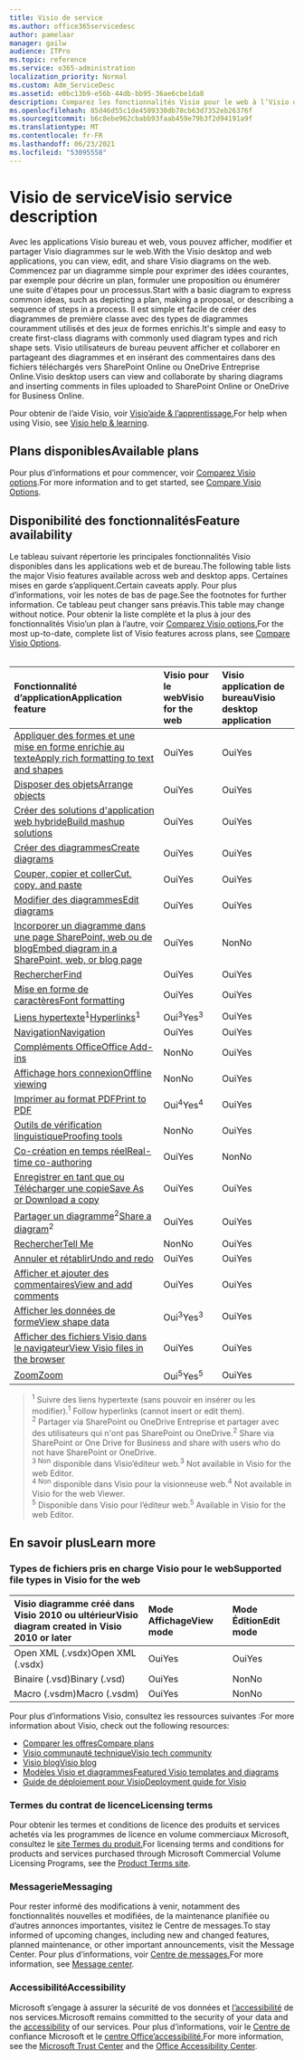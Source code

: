 ```yaml
---
title: Visio de service
ms.author: office365servicedesc
author: pamelaar
manager: gailw
audience: ITPro
ms.topic: reference
ms.service: o365-administration
localization_priority: Normal
ms.custom: Adm_ServiceDesc
ms.assetid: e0bc13b9-e56b-44db-bb95-36ae6cbe1da8
description: Comparez les fonctionnalités Visio pour le web à l’Visio de bureau.
ms.openlocfilehash: 85d46d55c1de4509330db78cb63d7352eb26376f
ms.sourcegitcommit: b6c8ebe962cbabb93faab459e79b3f2d94191a9f
ms.translationtype: MT
ms.contentlocale: fr-FR
ms.lasthandoff: 06/23/2021
ms.locfileid: "53095558"
---
```

# <a name="visio-service-description"></a><span data-ttu-id="fb58b-103">Visio de service</span><span class="sxs-lookup"><span data-stu-id="fb58b-103">Visio service description</span></span>

<span data-ttu-id="fb58b-104">Avec les applications Visio bureau et web, vous pouvez afficher, modifier et partager Visio diagrammes sur le web.</span><span class="sxs-lookup"><span data-stu-id="fb58b-104">With the Visio desktop and web applications, you can view, edit, and share Visio diagrams on the web.</span></span> <span data-ttu-id="fb58b-105">Commencez par un diagramme simple pour exprimer des idées courantes, par exemple pour décrire un plan, formuler une proposition ou énumérer une suite d'étapes pour un processus.</span><span class="sxs-lookup"><span data-stu-id="fb58b-105">Start with a basic diagram to express common ideas, such as depicting a plan, making a proposal, or describing a sequence of steps in a process.</span></span> <span data-ttu-id="fb58b-106">Il est simple et facile de créer des diagrammes de première classe avec des types de diagrammes couramment utilisés et des jeux de formes enrichis.</span><span class="sxs-lookup"><span data-stu-id="fb58b-106">It's simple and easy to create first-class diagrams with commonly used diagram types and rich shape sets.</span></span> <span data-ttu-id="fb58b-107">Visio utilisateurs de bureau peuvent afficher et collaborer en partageant des diagrammes et en insérant des commentaires dans des fichiers téléchargés vers SharePoint Online ou OneDrive Entreprise Online.</span><span class="sxs-lookup"><span data-stu-id="fb58b-107">Visio desktop users can view and collaborate by sharing diagrams and inserting comments in files uploaded to SharePoint Online or OneDrive for Business Online.</span></span>

<span data-ttu-id="fb58b-108">Pour obtenir de l’aide Visio, voir [Visio’aide & l’apprentissage.](https://support.office.com/visio)</span><span class="sxs-lookup"><span data-stu-id="fb58b-108">For help when using Visio, see [Visio help & learning](https://support.office.com/visio).</span></span>

## <a name="available-plans"></a><span data-ttu-id="fb58b-109">Plans disponibles</span><span class="sxs-lookup"><span data-stu-id="fb58b-109">Available plans</span></span>

<span data-ttu-id="fb58b-110">Pour plus d’informations et pour commencer, voir [Comparez Visio options](https://www.microsoft.com/microsoft-365/visio/microsoft-visio-plans-and-pricing-compare-visio-options).</span><span class="sxs-lookup"><span data-stu-id="fb58b-110">For more information and to get started, see [Compare Visio Options](https://www.microsoft.com/microsoft-365/visio/microsoft-visio-plans-and-pricing-compare-visio-options).</span></span>
  
## <a name="feature-availability"></a><span data-ttu-id="fb58b-111">Disponibilité des fonctionnalités</span><span class="sxs-lookup"><span data-stu-id="fb58b-111">Feature availability</span></span>

<span data-ttu-id="fb58b-112">Le tableau suivant répertorie les principales fonctionnalités Visio disponibles dans les applications web et de bureau.</span><span class="sxs-lookup"><span data-stu-id="fb58b-112">The following table lists the major Visio features available across web and desktop apps.</span></span> <span data-ttu-id="fb58b-113">Certaines mises en garde s’appliquent.</span><span class="sxs-lookup"><span data-stu-id="fb58b-113">Certain caveats apply.</span></span> <span data-ttu-id="fb58b-114">Pour plus d’informations, voir les notes de bas de page.</span><span class="sxs-lookup"><span data-stu-id="fb58b-114">See the footnotes for further information.</span></span> <span data-ttu-id="fb58b-115">Ce tableau peut changer sans préavis.</span><span class="sxs-lookup"><span data-stu-id="fb58b-115">This table may change without notice.</span></span> <span data-ttu-id="fb58b-116">Pour obtenir la liste complète et la plus à jour des fonctionnalités Visio’un plan à l’autre, voir [Comparez Visio options.](https://www.microsoft.com/microsoft-365/visio/microsoft-visio-plans-and-pricing-compare-visio-options)</span><span class="sxs-lookup"><span data-stu-id="fb58b-116">For the most up-to-date, complete list of Visio features across plans, see [Compare Visio Options](https://www.microsoft.com/microsoft-365/visio/microsoft-visio-plans-and-pricing-compare-visio-options).</span></span><br><br> 

| <span data-ttu-id="fb58b-117">Fonctionnalité d’application</span><span class="sxs-lookup"><span data-stu-id="fb58b-117">Application feature</span></span> | <span data-ttu-id="fb58b-118">Visio pour le web</span><span class="sxs-lookup"><span data-stu-id="fb58b-118">Visio for the web</span></span> | <span data-ttu-id="fb58b-119">Visio application de bureau</span><span class="sxs-lookup"><span data-stu-id="fb58b-119">Visio desktop application</span></span> |
|:-----|:-----|:-----|
|[<span data-ttu-id="fb58b-120">Appliquer des formes et une mise en forme enrichie au texte</span><span class="sxs-lookup"><span data-stu-id="fb58b-120">Apply rich formatting to text and shapes</span></span>](visio-features.md#apply-rich-formatting-to-text-and-shapes)|<span data-ttu-id="fb58b-121">Oui</span><span class="sxs-lookup"><span data-stu-id="fb58b-121">Yes</span></span> |<span data-ttu-id="fb58b-122">Oui</span><span class="sxs-lookup"><span data-stu-id="fb58b-122">Yes</span></span> |
|[<span data-ttu-id="fb58b-123">Disposer des objets</span><span class="sxs-lookup"><span data-stu-id="fb58b-123">Arrange objects</span></span>](visio-features.md#arrange-objects)|<span data-ttu-id="fb58b-124">Oui</span><span class="sxs-lookup"><span data-stu-id="fb58b-124">Yes</span></span> |<span data-ttu-id="fb58b-125">Oui</span><span class="sxs-lookup"><span data-stu-id="fb58b-125">Yes</span></span> |
|[<span data-ttu-id="fb58b-126">Créer des solutions d'application web hybride</span><span class="sxs-lookup"><span data-stu-id="fb58b-126">Build mashup solutions</span></span>](visio-features.md#build-mashup-solutions)|<span data-ttu-id="fb58b-127">Oui</span><span class="sxs-lookup"><span data-stu-id="fb58b-127">Yes</span></span> |<span data-ttu-id="fb58b-128">Oui</span><span class="sxs-lookup"><span data-stu-id="fb58b-128">Yes</span></span> |
|[<span data-ttu-id="fb58b-129">Créer des diagrammes</span><span class="sxs-lookup"><span data-stu-id="fb58b-129">Create diagrams</span></span>](visio-features.md#create-diagrams)|<span data-ttu-id="fb58b-130">Oui</span><span class="sxs-lookup"><span data-stu-id="fb58b-130">Yes</span></span> |<span data-ttu-id="fb58b-131">Oui</span><span class="sxs-lookup"><span data-stu-id="fb58b-131">Yes</span></span> |
|[<span data-ttu-id="fb58b-132">Couper, copier et coller</span><span class="sxs-lookup"><span data-stu-id="fb58b-132">Cut, copy, and paste</span></span>](visio-features.md#cut-copy-and-paste)|<span data-ttu-id="fb58b-133">Oui</span><span class="sxs-lookup"><span data-stu-id="fb58b-133">Yes</span></span> |<span data-ttu-id="fb58b-134">Oui</span><span class="sxs-lookup"><span data-stu-id="fb58b-134">Yes</span></span> |
|[<span data-ttu-id="fb58b-135">Modifier des diagrammes</span><span class="sxs-lookup"><span data-stu-id="fb58b-135">Edit diagrams</span></span>](visio-features.md#edit-diagrams)|<span data-ttu-id="fb58b-136">Oui</span><span class="sxs-lookup"><span data-stu-id="fb58b-136">Yes</span></span> |<span data-ttu-id="fb58b-137">Oui</span><span class="sxs-lookup"><span data-stu-id="fb58b-137">Yes</span></span> |
|[<span data-ttu-id="fb58b-138">Incorporer un diagramme dans une page SharePoint, web ou de blog</span><span class="sxs-lookup"><span data-stu-id="fb58b-138">Embed diagram in a SharePoint, web, or blog page</span></span>](visio-features.md#embed-diagram-in-a-sharepoint-web-or-blog-page)|<span data-ttu-id="fb58b-139">Oui</span><span class="sxs-lookup"><span data-stu-id="fb58b-139">Yes</span></span> |<span data-ttu-id="fb58b-140">Non</span><span class="sxs-lookup"><span data-stu-id="fb58b-140">No</span></span> |
|[<span data-ttu-id="fb58b-141">Rechercher</span><span class="sxs-lookup"><span data-stu-id="fb58b-141">Find</span></span>](visio-features.md#find)|<span data-ttu-id="fb58b-142">Oui</span><span class="sxs-lookup"><span data-stu-id="fb58b-142">Yes</span></span> |<span data-ttu-id="fb58b-143">Oui</span><span class="sxs-lookup"><span data-stu-id="fb58b-143">Yes</span></span> |
|[<span data-ttu-id="fb58b-144">Mise en forme de caractères</span><span class="sxs-lookup"><span data-stu-id="fb58b-144">Font formatting</span></span>](visio-features.md#font-formatting)|<span data-ttu-id="fb58b-145">Oui</span><span class="sxs-lookup"><span data-stu-id="fb58b-145">Yes</span></span> |<span data-ttu-id="fb58b-146">Oui</span><span class="sxs-lookup"><span data-stu-id="fb58b-146">Yes</span></span> |
|<span data-ttu-id="fb58b-147">[Liens hypertexte](visio-features.md#hyperlinks)<sup>1</sup></span><span class="sxs-lookup"><span data-stu-id="fb58b-147">[Hyperlinks](visio-features.md#hyperlinks)<sup>1</sup></span></span>|<span data-ttu-id="fb58b-148">Oui<sup>3</sup></span><span class="sxs-lookup"><span data-stu-id="fb58b-148">Yes<sup>3</sup></span></span>|<span data-ttu-id="fb58b-149">Oui</span><span class="sxs-lookup"><span data-stu-id="fb58b-149">Yes</span></span> |
|[<span data-ttu-id="fb58b-150">Navigation</span><span class="sxs-lookup"><span data-stu-id="fb58b-150">Navigation</span></span>](visio-features.md#navigation)|<span data-ttu-id="fb58b-151">Oui</span><span class="sxs-lookup"><span data-stu-id="fb58b-151">Yes</span></span> |<span data-ttu-id="fb58b-152">Oui</span><span class="sxs-lookup"><span data-stu-id="fb58b-152">Yes</span></span> |
|[<span data-ttu-id="fb58b-153">Compléments Office</span><span class="sxs-lookup"><span data-stu-id="fb58b-153">Office Add-ins</span></span>](visio-features.md#office-add-ins)|<span data-ttu-id="fb58b-154">Non</span><span class="sxs-lookup"><span data-stu-id="fb58b-154">No</span></span> |<span data-ttu-id="fb58b-155">Oui</span><span class="sxs-lookup"><span data-stu-id="fb58b-155">Yes</span></span> |
|[<span data-ttu-id="fb58b-156">Affichage hors connexion</span><span class="sxs-lookup"><span data-stu-id="fb58b-156">Offline viewing</span></span>](visio-features.md#offline-viewing)|<span data-ttu-id="fb58b-157">Non</span><span class="sxs-lookup"><span data-stu-id="fb58b-157">No</span></span> |<span data-ttu-id="fb58b-158">Oui</span><span class="sxs-lookup"><span data-stu-id="fb58b-158">Yes</span></span> |
|[<span data-ttu-id="fb58b-159">Imprimer au format PDF</span><span class="sxs-lookup"><span data-stu-id="fb58b-159">Print to PDF</span></span>](visio-features.md#print-to-pdf)|<span data-ttu-id="fb58b-160">Oui<sup>4</sup></span><span class="sxs-lookup"><span data-stu-id="fb58b-160">Yes<sup>4</sup></span></span>|<span data-ttu-id="fb58b-161">Oui</span><span class="sxs-lookup"><span data-stu-id="fb58b-161">Yes</span></span> |
|[<span data-ttu-id="fb58b-162">Outils de vérification linguistique</span><span class="sxs-lookup"><span data-stu-id="fb58b-162">Proofing tools</span></span>](visio-features.md#proofing-tools)|<span data-ttu-id="fb58b-163">Non</span><span class="sxs-lookup"><span data-stu-id="fb58b-163">No</span></span> |<span data-ttu-id="fb58b-164">Oui</span><span class="sxs-lookup"><span data-stu-id="fb58b-164">Yes</span></span> |
|[<span data-ttu-id="fb58b-165">Co-création en temps réel</span><span class="sxs-lookup"><span data-stu-id="fb58b-165">Real-time co-authoring</span></span>](visio-features.md#real-time-co-authoring)|<span data-ttu-id="fb58b-166">Oui</span><span class="sxs-lookup"><span data-stu-id="fb58b-166">Yes</span></span> |<span data-ttu-id="fb58b-167">Non</span><span class="sxs-lookup"><span data-stu-id="fb58b-167">No</span></span> |
|[<span data-ttu-id="fb58b-168">Enregistrer en tant que ou Télécharger une copie</span><span class="sxs-lookup"><span data-stu-id="fb58b-168">Save As or Download a copy</span></span>](visio-features.md#save-as-or-download-a-copy)|<span data-ttu-id="fb58b-169">Oui</span><span class="sxs-lookup"><span data-stu-id="fb58b-169">Yes</span></span> |<span data-ttu-id="fb58b-170">Oui</span><span class="sxs-lookup"><span data-stu-id="fb58b-170">Yes</span></span> |
|<span data-ttu-id="fb58b-171">[Partager un diagramme](visio-features.md#share-a-diagram)<sup>2</sup></span><span class="sxs-lookup"><span data-stu-id="fb58b-171">[Share a diagram](visio-features.md#share-a-diagram)<sup>2</sup></span></span>|<span data-ttu-id="fb58b-172">Oui</span><span class="sxs-lookup"><span data-stu-id="fb58b-172">Yes</span></span> |<span data-ttu-id="fb58b-173">Oui</span><span class="sxs-lookup"><span data-stu-id="fb58b-173">Yes</span></span> |
|[<span data-ttu-id="fb58b-174">Rechercher</span><span class="sxs-lookup"><span data-stu-id="fb58b-174">Tell Me</span></span>](visio-features.md#tell-me)|<span data-ttu-id="fb58b-175">Non</span><span class="sxs-lookup"><span data-stu-id="fb58b-175">No</span></span> |<span data-ttu-id="fb58b-176">Oui</span><span class="sxs-lookup"><span data-stu-id="fb58b-176">Yes</span></span> |
|[<span data-ttu-id="fb58b-177">Annuler et rétablir</span><span class="sxs-lookup"><span data-stu-id="fb58b-177">Undo and redo</span></span>](visio-features.md#undo-and-redo)|<span data-ttu-id="fb58b-178">Oui</span><span class="sxs-lookup"><span data-stu-id="fb58b-178">Yes</span></span> |<span data-ttu-id="fb58b-179">Oui</span><span class="sxs-lookup"><span data-stu-id="fb58b-179">Yes</span></span> |
|[<span data-ttu-id="fb58b-180">Afficher et ajouter des commentaires</span><span class="sxs-lookup"><span data-stu-id="fb58b-180">View and add comments</span></span>](visio-features.md#view-and-add-comments)|<span data-ttu-id="fb58b-181">Oui</span><span class="sxs-lookup"><span data-stu-id="fb58b-181">Yes</span></span> |<span data-ttu-id="fb58b-182">Oui</span><span class="sxs-lookup"><span data-stu-id="fb58b-182">Yes</span></span> |
|[<span data-ttu-id="fb58b-183">Afficher les données de forme</span><span class="sxs-lookup"><span data-stu-id="fb58b-183">View shape data</span></span>](visio-features.md#view-shape-data)|<span data-ttu-id="fb58b-184">Oui<sup>3</sup></span><span class="sxs-lookup"><span data-stu-id="fb58b-184">Yes<sup>3</sup></span></span>|<span data-ttu-id="fb58b-185">Oui</span><span class="sxs-lookup"><span data-stu-id="fb58b-185">Yes</span></span> |
|[<span data-ttu-id="fb58b-186">Afficher des fichiers Visio dans le navigateur</span><span class="sxs-lookup"><span data-stu-id="fb58b-186">View Visio files in the browser</span></span>](visio-features.md#view-visio-files-in-the-browser)|<span data-ttu-id="fb58b-187">Oui</span><span class="sxs-lookup"><span data-stu-id="fb58b-187">Yes</span></span> |<span data-ttu-id="fb58b-188">Oui</span><span class="sxs-lookup"><span data-stu-id="fb58b-188">Yes</span></span> |
|[<span data-ttu-id="fb58b-189">Zoom</span><span class="sxs-lookup"><span data-stu-id="fb58b-189">Zoom</span></span>](visio-features.md#zoom)|<span data-ttu-id="fb58b-190">Oui<sup>5</sup></span><span class="sxs-lookup"><span data-stu-id="fb58b-190">Yes<sup>5</sup></span></span>|<span data-ttu-id="fb58b-191">Oui</span><span class="sxs-lookup"><span data-stu-id="fb58b-191">Yes</span></span> |

> <span data-ttu-id="fb58b-192"><sup>1</sup> Suivre des liens hypertexte (sans pouvoir en insérer ou les modifier).</span><span class="sxs-lookup"><span data-stu-id="fb58b-192"><sup>1</sup> Follow hyperlinks (cannot insert or edit them).</span></span>
<br/><span data-ttu-id="fb58b-193"><sup>2</sup> Partager via SharePoint ou OneDrive Entreprise et partager avec des utilisateurs qui n'ont pas SharePoint ou OneDrive.</span><span class="sxs-lookup"><span data-stu-id="fb58b-193"><sup>2</sup> Share via SharePoint or One Drive for Business and share with users who do not have SharePoint or OneDrive.</span></span>
<br/><span data-ttu-id="fb58b-194"><sup>3 Non</sup> disponible dans Visio’éditeur web.</span><span class="sxs-lookup"><span data-stu-id="fb58b-194"><sup>3</sup> Not available in Visio for the web Editor.</span></span>
<br/><span data-ttu-id="fb58b-195"><sup>4 Non</sup> disponible dans Visio pour la visionneuse web.</span><span class="sxs-lookup"><span data-stu-id="fb58b-195"><sup>4</sup> Not available in Visio for the web Viewer.</span></span>
<br/><span data-ttu-id="fb58b-196"><sup>5</sup> Disponible dans Visio pour l’éditeur web.</span><span class="sxs-lookup"><span data-stu-id="fb58b-196"><sup>5</sup> Available in Visio for the web Editor.</span></span>

## <a name="learn-more"></a><span data-ttu-id="fb58b-197">En savoir plus</span><span class="sxs-lookup"><span data-stu-id="fb58b-197">Learn more</span></span>

### <a name="supported-file-types-in-visio-for-the-web"></a><span data-ttu-id="fb58b-198">Types de fichiers pris en charge Visio pour le web</span><span class="sxs-lookup"><span data-stu-id="fb58b-198">Supported file types in Visio for the web</span></span>

| <span data-ttu-id="fb58b-199">Visio diagramme créé dans Visio 2010 ou ultérieur</span><span class="sxs-lookup"><span data-stu-id="fb58b-199">Visio diagram created in Visio 2010 or later</span></span> | <span data-ttu-id="fb58b-200">Mode Affichage</span><span class="sxs-lookup"><span data-stu-id="fb58b-200">View mode</span></span> | <span data-ttu-id="fb58b-201">Mode Édition</span><span class="sxs-lookup"><span data-stu-id="fb58b-201">Edit mode</span></span> |
|:-----|:-----|:-----|
|<span data-ttu-id="fb58b-202">Open XML (.vsdx)</span><span class="sxs-lookup"><span data-stu-id="fb58b-202">Open XML (.vsdx)</span></span>  <br/> |<span data-ttu-id="fb58b-203">Oui</span><span class="sxs-lookup"><span data-stu-id="fb58b-203">Yes</span></span>  <br/> |<span data-ttu-id="fb58b-204">Oui</span><span class="sxs-lookup"><span data-stu-id="fb58b-204">Yes</span></span>  <br/> |
|<span data-ttu-id="fb58b-205">Binaire (.vsd)</span><span class="sxs-lookup"><span data-stu-id="fb58b-205">Binary (.vsd)</span></span>  <br/> |<span data-ttu-id="fb58b-206">Oui</span><span class="sxs-lookup"><span data-stu-id="fb58b-206">Yes</span></span>  <br/> |<span data-ttu-id="fb58b-207">Non</span><span class="sxs-lookup"><span data-stu-id="fb58b-207">No</span></span>  <br/> |
|<span data-ttu-id="fb58b-208">Macro (.vsdm)</span><span class="sxs-lookup"><span data-stu-id="fb58b-208">Macro (.vsdm)</span></span>  <br/> |<span data-ttu-id="fb58b-209">Oui</span><span class="sxs-lookup"><span data-stu-id="fb58b-209">Yes</span></span>  <br/> |<span data-ttu-id="fb58b-210">Non</span><span class="sxs-lookup"><span data-stu-id="fb58b-210">No</span></span>  <br/> |

<span data-ttu-id="fb58b-211">Pour plus d’informations Visio, consultez les ressources suivantes :</span><span class="sxs-lookup"><span data-stu-id="fb58b-211">For more information about Visio, check out the following resources:</span></span>

- [<span data-ttu-id="fb58b-212">Comparer les offres</span><span class="sxs-lookup"><span data-stu-id="fb58b-212">Compare plans</span></span>](https://www.microsoft.com/microsoft-365/visio/microsoft-visio-plans-and-pricing-compare-visio-options)
- [<span data-ttu-id="fb58b-213">Visio communauté technique</span><span class="sxs-lookup"><span data-stu-id="fb58b-213">Visio tech community</span></span>](https://techcommunity.microsoft.com/t5/microsoft-teams/ct-p/MicrosoftTeams)
- [<span data-ttu-id="fb58b-214">Visio blog</span><span class="sxs-lookup"><span data-stu-id="fb58b-214">Visio blog</span></span>](https://techcommunity.microsoft.com/t5/visio-blog/bg-p/VisioBlog)
- [<span data-ttu-id="fb58b-215">Modèles Visio et diagrammes</span><span class="sxs-lookup"><span data-stu-id="fb58b-215">Featured Visio templates and diagrams</span></span>](https://go.microsoft.com/fwlink/p/?linkid=2157372)
- [<span data-ttu-id="fb58b-216">Guide de déploiement pour Visio</span><span class="sxs-lookup"><span data-stu-id="fb58b-216">Deployment guide for Visio</span></span>](/deployoffice/deployment-guide-for-visio)

### <a name="licensing-terms"></a><span data-ttu-id="fb58b-217">Termes du contrat de licence</span><span class="sxs-lookup"><span data-stu-id="fb58b-217">Licensing terms</span></span>

<span data-ttu-id="fb58b-218">Pour obtenir les termes et conditions de licence des produits et services achetés via les programmes de licence en volume commerciaux Microsoft, consultez le [site Termes du produit.](https://www.microsoft.com/licensing/terms/)</span><span class="sxs-lookup"><span data-stu-id="fb58b-218">For licensing terms and conditions for products and services purchased through Microsoft Commercial Volume Licensing Programs, see the [Product Terms site](https://www.microsoft.com/licensing/terms/).</span></span>

### <a name="messaging"></a><span data-ttu-id="fb58b-219">Messagerie</span><span class="sxs-lookup"><span data-stu-id="fb58b-219">Messaging</span></span>

<span data-ttu-id="fb58b-220">Pour rester informé des modifications à venir, notamment des fonctionnalités nouvelles et modifiées, de la maintenance planifiée ou d’autres annonces importantes, visitez le Centre de messages.</span><span class="sxs-lookup"><span data-stu-id="fb58b-220">To stay informed of upcoming changes, including new and changed features, planned maintenance, or other important announcements, visit the Message Center.</span></span> <span data-ttu-id="fb58b-221">Pour plus d’informations, voir [Centre de messages.](/microsoft-365/admin/manage/message-center)</span><span class="sxs-lookup"><span data-stu-id="fb58b-221">For more information, see [Message center](/microsoft-365/admin/manage/message-center).</span></span>

### <a name="accessibility"></a><span data-ttu-id="fb58b-222">Accessibilité</span><span class="sxs-lookup"><span data-stu-id="fb58b-222">Accessibility</span></span>

<span data-ttu-id="fb58b-223">Microsoft s’engage à assurer la sécurité de vos données et [l’accessibilité](https://www.microsoft.com/trust-center/compliance/accessibility) de nos services.</span><span class="sxs-lookup"><span data-stu-id="fb58b-223">Microsoft remains committed to the security of your data and the [accessibility](https://www.microsoft.com/trust-center/compliance/accessibility) of our services.</span></span> <span data-ttu-id="fb58b-224">Pour plus d’informations, voir le [Centre de](https://www.microsoft.com/trust-center) confiance Microsoft et le [centre Office’accessibilité.](https://support.office.com/article/ecab0fcf-d143-4fe8-a2ff-6cd596bddc6d)</span><span class="sxs-lookup"><span data-stu-id="fb58b-224">For more information, see the [Microsoft Trust Center](https://www.microsoft.com/trust-center) and the [Office Accessibility Center](https://support.office.com/article/ecab0fcf-d143-4fe8-a2ff-6cd596bddc6d).</span></span>
